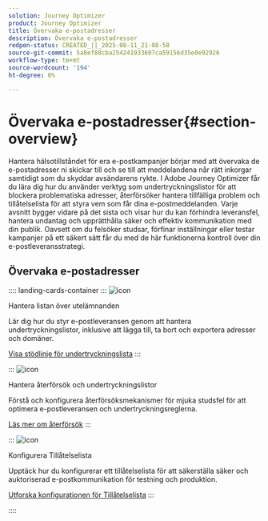 ```yaml
---
solution: Journey Optimizer
product: Journey Optimizer
title: Övervaka e-postadresser
description: Övervaka e-postadresser
redpen-status: CREATED_||_2025-08-11_21-08-58
source-git-commit: 5a8ef88cba254241933607ca59156d35e0e92926
workflow-type: tm+mt
source-wordcount: '194'
ht-degree: 0%

---
```



# Övervaka e-postadresser{#section-overview}

Hantera hälsotillståndet för era e-postkampanjer börjar med att övervaka de e-postadresser ni skickar till och se till att meddelandena når rätt inkorgar samtidigt som du skyddar avsändarens rykte. I Adobe Journey Optimizer får du lära dig hur du använder verktyg som undertryckningslistor för att blockera problematiska adresser, återförsöker hantera tillfälliga problem och tillåtelselista för att styra vem som får dina e-postmeddelanden. Varje avsnitt bygger vidare på det sista och visar hur du kan förhindra leveransfel, hantera undantag och upprätthålla säker och effektiv kommunikation med din publik. Oavsett om du felsöker studsar, förfinar inställningar eller testar kampanjer på ett säkert sätt får du med de här funktionerna kontroll över din e-postleveransstrategi.

## Övervaka e-postadresser

:::: landing-cards-container
:::
![icon](https://cdn.experienceleague.adobe.com/icons/list-check.svg)

Hantera listan över utelämnanden

Lär dig hur du styr e-postleveransen genom att hantera undertryckningslistor, inklusive att lägga till, ta bort och exportera adresser och domäner.

[Visa stödlinje för undertryckningslista](../using/configuration/manage-suppression-list.md)
:::

:::
![icon](https://cdn.experienceleague.adobe.com/icons/gear.svg)

Hantera återförsök och undertryckningslistor

Förstå och konfigurera återförsöksmekanismer för mjuka studsfel för att optimera e-postleveransen och undertryckningsreglerna.

[Läs mer om återförsök](../using/configuration/retries.md)
:::

:::
![icon](https://cdn.experienceleague.adobe.com/icons/shield-halved.svg)

Konfigurera Tillåtelselista

Upptäck hur du konfigurerar ett tillåtelselista för att säkerställa säker och auktoriserad e-postkommunikation för testning och produktion.

[Utforska konfigurationen för Tillåtelselista](../using/configuration/allow-list.md)
:::

::::
